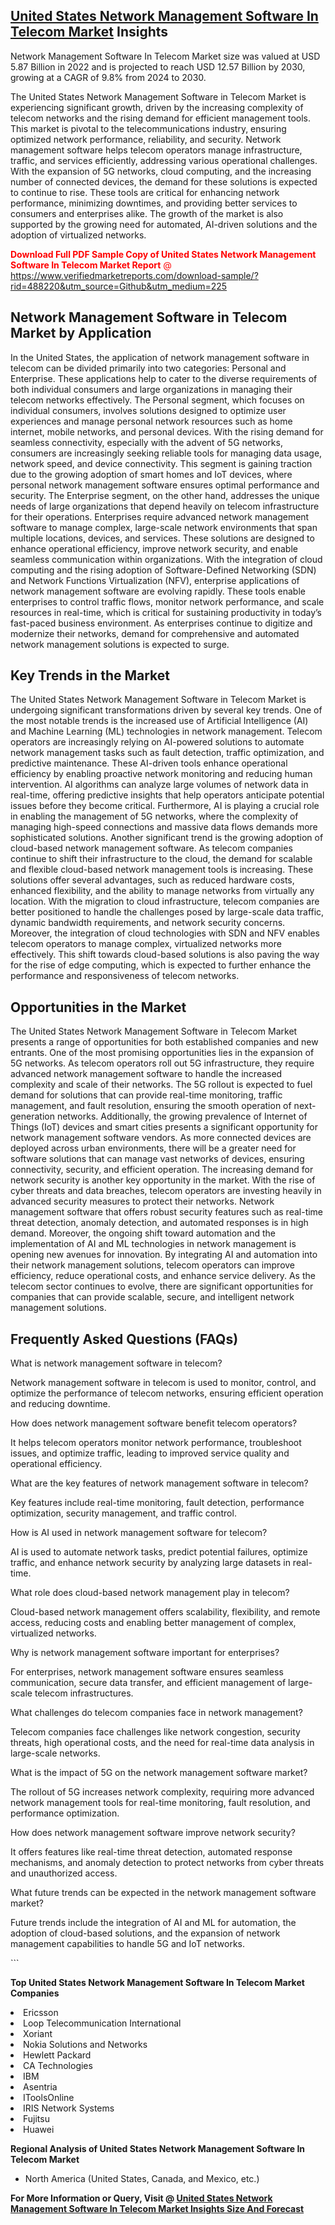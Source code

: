 <h2><a href="https://www.verifiedmarketreports.com/download-sample/?rid=488220&amp;utm_source=Github&amp;utm_medium=225" target="_blank">United States Network Management Software In Telecom Market</a> Insights</h2><p>Network Management Software In Telecom Market size was valued at USD 5.87 Billion in 2022 and is projected to reach USD 12.57 Billion by 2030, growing at a CAGR of 9.8% from 2024 to 2030.</p><p> <p>The United States Network Management Software in Telecom Market is experiencing significant growth, driven by the increasing complexity of telecom networks and the rising demand for efficient management tools. This market is pivotal to the telecommunications industry, ensuring optimized network performance, reliability, and security. Network management software helps telecom operators manage infrastructure, traffic, and services efficiently, addressing various operational challenges. With the expansion of 5G networks, cloud computing, and the increasing number of connected devices, the demand for these solutions is expected to continue to rise. These tools are critical for enhancing network performance, minimizing downtimes, and providing better services to consumers and enterprises alike. The growth of the market is also supported by the growing need for automated, AI-driven solutions and the adoption of virtualized networks. <p><span class=""><span style="color: #ff0000;"><strong>Download Full PDF Sample Copy of United States Network Management Software In Telecom Market Report</strong> @ </span><a href="https://www.verifiedmarketreports.com/download-sample/?rid=488220&amp;utm_source=Github&amp;utm_medium=225" target="_blank">https://www.verifiedmarketreports.com/download-sample/?rid=488220&amp;utm_source=Github&amp;utm_medium=225</a></span></p></p> <h2>Network Management Software in Telecom Market by Application</h2> <p>In the United States, the application of network management software in telecom can be divided primarily into two categories: Personal and Enterprise. These applications help to cater to the diverse requirements of both individual consumers and large organizations in managing their telecom networks effectively. The Personal segment, which focuses on individual consumers, involves solutions designed to optimize user experiences and manage personal network resources such as home internet, mobile networks, and personal devices. With the rising demand for seamless connectivity, especially with the advent of 5G networks, consumers are increasingly seeking reliable tools for managing data usage, network speed, and device connectivity. This segment is gaining traction due to the growing adoption of smart homes and IoT devices, where personal network management software ensures optimal performance and security. The Enterprise segment, on the other hand, addresses the unique needs of large organizations that depend heavily on telecom infrastructure for their operations. Enterprises require advanced network management software to manage complex, large-scale network environments that span multiple locations, devices, and services. These solutions are designed to enhance operational efficiency, improve network security, and enable seamless communication within organizations. With the integration of cloud computing and the rising adoption of Software-Defined Networking (SDN) and Network Functions Virtualization (NFV), enterprise applications of network management software are evolving rapidly. These tools enable enterprises to control traffic flows, monitor network performance, and scale resources in real-time, which is critical for sustaining productivity in today’s fast-paced business environment. As enterprises continue to digitize and modernize their networks, demand for comprehensive and automated network management solutions is expected to surge.</p> <h2>Key Trends in the Market</h2> <p>The United States Network Management Software in Telecom Market is undergoing significant transformations driven by several key trends. One of the most notable trends is the increased use of Artificial Intelligence (AI) and Machine Learning (ML) technologies in network management. Telecom operators are increasingly relying on AI-powered solutions to automate network management tasks such as fault detection, traffic optimization, and predictive maintenance. These AI-driven tools enhance operational efficiency by enabling proactive network monitoring and reducing human intervention. AI algorithms can analyze large volumes of network data in real-time, offering predictive insights that help operators anticipate potential issues before they become critical. Furthermore, AI is playing a crucial role in enabling the management of 5G networks, where the complexity of managing high-speed connections and massive data flows demands more sophisticated solutions. Another significant trend is the growing adoption of cloud-based network management software. As telecom companies continue to shift their infrastructure to the cloud, the demand for scalable and flexible cloud-based network management tools is increasing. These solutions offer several advantages, such as reduced hardware costs, enhanced flexibility, and the ability to manage networks from virtually any location. With the migration to cloud infrastructure, telecom companies are better positioned to handle the challenges posed by large-scale data traffic, dynamic bandwidth requirements, and network security concerns. Moreover, the integration of cloud technologies with SDN and NFV enables telecom operators to manage complex, virtualized networks more effectively. This shift towards cloud-based solutions is also paving the way for the rise of edge computing, which is expected to further enhance the performance and responsiveness of telecom networks.</p> <h2>Opportunities in the Market</h2> <p>The United States Network Management Software in Telecom Market presents a range of opportunities for both established companies and new entrants. One of the most promising opportunities lies in the expansion of 5G networks. As telecom operators roll out 5G infrastructure, they require advanced network management software to handle the increased complexity and scale of their networks. The 5G rollout is expected to fuel demand for solutions that can provide real-time monitoring, traffic management, and fault resolution, ensuring the smooth operation of next-generation networks. Additionally, the growing prevalence of Internet of Things (IoT) devices and smart cities presents a significant opportunity for network management software vendors. As more connected devices are deployed across urban environments, there will be a greater need for software solutions that can manage vast networks of devices, ensuring connectivity, security, and efficient operation. The increasing demand for network security is another key opportunity in the market. With the rise of cyber threats and data breaches, telecom operators are investing heavily in advanced security measures to protect their networks. Network management software that offers robust security features such as real-time threat detection, anomaly detection, and automated responses is in high demand. Moreover, the ongoing shift toward automation and the implementation of AI and ML technologies in network management is opening new avenues for innovation. By integrating AI and automation into their network management solutions, telecom operators can improve efficiency, reduce operational costs, and enhance service delivery. As the telecom sector continues to evolve, there are significant opportunities for companies that can provide scalable, secure, and intelligent network management solutions.</p> <h2>Frequently Asked Questions (FAQs)</h2> <p>What is network management software in telecom?</p> <p>Network management software in telecom is used to monitor, control, and optimize the performance of telecom networks, ensuring efficient operation and reducing downtime.</p> <p>How does network management software benefit telecom operators?</p> <p>It helps telecom operators monitor network performance, troubleshoot issues, and optimize traffic, leading to improved service quality and operational efficiency.</p> <p>What are the key features of network management software in telecom?</p> <p>Key features include real-time monitoring, fault detection, performance optimization, security management, and traffic control.</p> <p>How is AI used in network management software for telecom?</p> <p>AI is used to automate network tasks, predict potential failures, optimize traffic, and enhance network security by analyzing large datasets in real-time.</p> <p>What role does cloud-based network management play in telecom?</p> <p>Cloud-based network management offers scalability, flexibility, and remote access, reducing costs and enabling better management of complex, virtualized networks.</p> <p>Why is network management software important for enterprises?</p> <p>For enterprises, network management software ensures seamless communication, secure data transfer, and efficient management of large-scale telecom infrastructures.</p> <p>What challenges do telecom companies face in network management?</p> <p>Telecom companies face challenges like network congestion, security threats, high operational costs, and the need for real-time data analysis in large-scale networks.</p> <p>What is the impact of 5G on the network management software market?</p> <p>The rollout of 5G increases network complexity, requiring more advanced network management tools for real-time monitoring, fault resolution, and performance optimization.</p> <p>How does network management software improve network security?</p> <p>It offers features like real-time threat detection, automated response mechanisms, and anomaly detection to protect networks from cyber threats and unauthorized access.</p> <p>What future trends can be expected in the network management software market?</p> <p>Future trends include the integration of AI and ML for automation, the adoption of cloud-based solutions, and the expansion of network management capabilities to handle 5G and IoT networks.</p> ```</p><p><strong>Top United States Network Management Software In Telecom Market Companies</strong></p><div data-test-id=""><p><li>Ericsson</li><li> Loop Telecommunication International</li><li> Xoriant</li><li> Nokia Solutions and Networks</li><li> Hewlett Packard</li><li> CA Technologies</li><li> IBM</li><li> Asentria</li><li> IToolsOnline</li><li> IRIS Network Systems</li><li> Fujitsu</li><li> Huawei</li></p><div><strong>Regional Analysis of&nbsp;United States Network Management Software In Telecom Market</strong></div><ul><li dir="ltr"><p dir="ltr">North America&nbsp;(United States, Canada, and Mexico, etc.)</p></li></ul><p><strong>For More Information or Query, Visit @&nbsp;</strong><strong><a href="https://www.verifiedmarketreports.com/product/network-management-software-in-telecom-market-size-and-forecast/?utm_source=Github&amp;utm_medium=225" target="_blank">United States Network Management Software In Telecom Market Insights Size And Forecast</a></strong></p></div>
